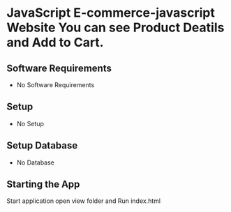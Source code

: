 #  JavaScript E-commerce-javascript Website You can see Product  Deatils and Add to Cart.

## Software Requirements
* No Software Requirements
## Setup
* No Setup

## Setup Database
* No Database

## Starting the App
Start application open view folder and Run index.html 

  

